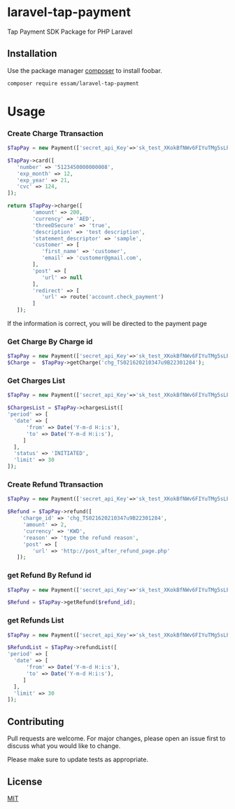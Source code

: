 # laravel-tap-payment
Tap Payment SDK Package for PHP Laravel

## Installation

Use the package manager [composer](https://getcomposer.org/) to install foobar.

```bash
composer require essam/laravel-tap-payment
```

# Usage
### Create Charge Ttransaction
```php
$TapPay = new Payment(['secret_api_Key'=>'sk_test_XKokBfNWv6FIYuTMg5sLPjhJ']);

$TapPay->card([
   'number' => '5123450000000008',
   'exp_month' => 12,
   'exp_year' => 21,
   'cvc' => 124,
]);

return $TapPay->charge([
        'amount' => 200,
        'currency' => 'AED',
        'threeDSecure' => 'true',
        'description' => 'test description',
        'statement_descriptor' => 'sample',
        'customer' => [
           'first_name' => 'customer',
           'email' => 'customer@gmail.com',
        ],
        'post' => [
           'url' => null
        ],
        'redirect' => [
           'url' => route('account.check_payment')
        ]
   ]);
```
If the information is correct, you will be directed to the payment page

### Get Charge By Charge id
```php
$TapPay = new Payment(['secret_api_Key'=>'sk_test_XKokBfNWv6FIYuTMg5sLPjhJ']);
$Charge =  $TapPay->getCharge('chg_TS021620210347u9B22301284');
```

### Get Charges List
```php
$TapPay = new Payment(['secret_api_Key'=>'sk_test_XKokBfNWv6FIYuTMg5sLPjhJ']);

$ChargesList = $TapPay->chargesList([
'period' => [
  'date' => [
      'from' => Date('Y-m-d H:i:s'),
      'to' => Date('Y-m-d H:i:s'),
     ]
  ],
  'status' => 'INITIATED',
  'limit' => 30
]);
```

### Create Refund Ttransaction
```php
$TapPay = new Payment(['secret_api_Key'=>'sk_test_XKokBfNWv6FIYuTMg5sLPjhJ']);

$Refund = $TapPay->refund([
    'charge_id' => 'chg_TS021620210347u9B22301284',
     'amount' => 2,
     'currency' => 'KWD',
     'reason' => 'type the refund reason',
     'post' => [
        'url' => 'http://post_after_refund_page.php'
   ]);
```

### get Refund By Refund id
```php
$TapPay = new Payment(['secret_api_Key'=>'sk_test_XKokBfNWv6FIYuTMg5sLPjhJ']);

$Refund = $TapPay->getRefund($refund_id);
```

### get Refunds List
```php
$TapPay = new Payment(['secret_api_Key'=>'sk_test_XKokBfNWv6FIYuTMg5sLPjhJ']);

$RefundList = $TapPay->refundList([
'period' => [
  'date' => [
      'from' => Date('Y-m-d H:i:s'),
      'to' => Date('Y-m-d H:i:s'),
     ]
  ],
  'limit' => 30
]);
```

## Contributing
Pull requests are welcome. For major changes, please open an issue first to discuss what you would like to change.

Please make sure to update tests as appropriate.

## License
[MIT](https://choosealicense.com/licenses/mit/)
